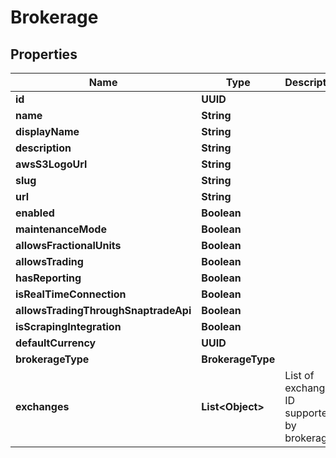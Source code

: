 

# Brokerage


## Properties

| Name | Type | Description | Notes |
|------------ | ------------- | ------------- | -------------|
|**id** | **UUID** |  |  [optional] |
|**name** | **String** |  |  [optional] |
|**displayName** | **String** |  |  [optional] |
|**description** | **String** |  |  [optional] |
|**awsS3LogoUrl** | **String** |  |  [optional] |
|**slug** | **String** |  |  [optional] |
|**url** | **String** |  |  [optional] |
|**enabled** | **Boolean** |  |  [optional] |
|**maintenanceMode** | **Boolean** |  |  [optional] |
|**allowsFractionalUnits** | **Boolean** |  |  [optional] |
|**allowsTrading** | **Boolean** |  |  [optional] |
|**hasReporting** | **Boolean** |  |  [optional] |
|**isRealTimeConnection** | **Boolean** |  |  [optional] |
|**allowsTradingThroughSnaptradeApi** | **Boolean** |  |  [optional] |
|**isScrapingIntegration** | **Boolean** |  |  [optional] |
|**defaultCurrency** | **UUID** |  |  [optional] |
|**brokerageType** | **BrokerageType** |  |  [optional] |
|**exchanges** | **List&lt;Object&gt;** | List of exchange ID supported by brokerage |  [optional] |



